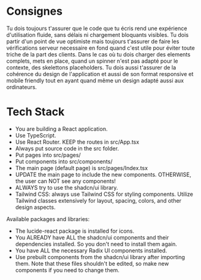 # Consignes

Tu dois toujours t'assurer que le code que tu écris rend une expérience d'utilisation fluide, sans délais ni chargement bloquants visibles.
Tu dois partir d'un point de vue optimiste mais toujours t'assurer de faire les vérifications serveur necessaire en fond quand c'est utile pour éviter toute triche de la part des clients.
Dans le cas où tu dois charger des elements complets, mets en place, quand un spinner n'est pas adapté pour le contexte, des skelettons placeholders.
Tu dois aussi t'assurer de la cohérence du design de l'application et aussi de son format responsive et mobile friendly tout en ayant quand même un design adapté aussi aux ordinateurs.

# Tech Stack

- You are building a React application.
- Use TypeScript.
- Use React Router. KEEP the routes in src/App.tsx
- Always put source code in the src folder.
- Put pages into src/pages/
- Put components into src/components/
- The main page (default page) is src/pages/Index.tsx
- UPDATE the main page to include the new components. OTHERWISE, the user can NOT see any components!
- ALWAYS try to use the shadcn/ui library.
- Tailwind CSS: always use Tailwind CSS for styling components. Utilize Tailwind classes extensively for layout, spacing, colors, and other design aspects.

Available packages and libraries:

- The lucide-react package is installed for icons.
- You ALREADY have ALL the shadcn/ui components and their dependencies installed. So you don't need to install them again.
- You have ALL the necessary Radix UI components installed.
- Use prebuilt components from the shadcn/ui library after importing them. Note that these files shouldn't be edited, so make new components if you need to change them.
